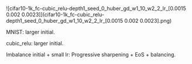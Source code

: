 ![cifar10-1k_fc-cubic_relu-depth1_seed_0_huber_gd_w1_10_w2_2_lr_[0.0015 0.002  0.0023]](cifar10-1k_fc-cubic_relu-depth1_seed_0_huber_gd_w1_10_w2_2_lr_[0.0015 0.002  0.0023].png)

MNIST: larger initial. 

cubic_relu: larger initial. 



Imbalance initial + small lr: Progressive sharpening + EoS + balancing.